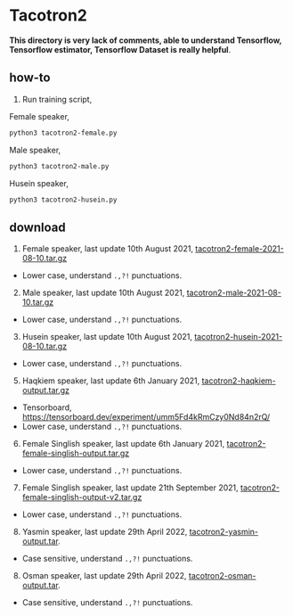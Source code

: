 # Tacotron2

**This directory is very lack of comments, able to understand Tensorflow, Tensorflow estimator, Tensorflow Dataset is really helpful**.

## how-to

1. Run training script,

Female speaker,

```bash
python3 tacotron2-female.py
```

Male speaker,

```bash
python3 tacotron2-male.py
```

Husein speaker,

```bash
python3 tacotron2-husein.py
```

## download

1. Female speaker, last update 10th August 2021, [tacotron2-female-2021-08-10.tar.gz](https://f000.backblazeb2.com/file/malaya-speech-model/pretrained/tacotron2-female-2021-08-10.tar.gz)

  - Lower case, understand `.,?!` punctuations.

2. Male speaker, last update 10th August 2021, [tacotron2-male-2021-08-10.tar.gz](https://f000.backblazeb2.com/file/malaya-speech-model/pretrained/tacotron2-male-2021-08-10.tar.gz)

  - Lower case, understand `.,?!` punctuations.

3. Husein speaker, last update 10th August 2021, [tacotron2-husein-2021-08-10.tar.gz](https://f000.backblazeb2.com/file/malaya-speech-model/pretrained/tacotron2-husein-2021-08-10.tar.gz)

  - Lower case, understand `.,?!` punctuations.

5. Haqkiem speaker, last update 6th January 2021, [tacotron2-haqkiem-output.tar.gz](https://f000.backblazeb2.com/file/malaya-speech-model/pretrained/tacotron2-haqkiem-output.tar.gz)

  - Tensorboard, https://tensorboard.dev/experiment/umm5Fd4kRmCzy0Nd84n2rQ/
  - Lower case, understand `.,?!` punctuations.

6. Female Singlish speaker, last update 6th January 2021, [tacotron2-female-singlish-output.tar.gz](https://f000.backblazeb2.com/file/malaya-speech-model/pretrained/tacotron2-female-singlish-output.tar.gz)

  - Lower case, understand `.,?!` punctuations.

7. Female Singlish speaker, last update 21th September 2021, [tacotron2-female-singlish-output-v2.tar.gz](https://f000.backblazeb2.com/file/malaya-speech-model/pretrained/tacotron2-female-singlish-output-v2.tar.gz)

  - Lower case, understand `.,?!` punctuations.

8. Yasmin speaker, last update 29th April 2022, [tacotron2-yasmin-output.tar](https://huggingface.co/huseinzol05/pretrained-tacotron2/resolve/main/tacotron2-yasmin-output.tar).

  - Case sensitive, understand `.,?!` punctuations.

8. Osman speaker, last update 29th April 2022, [tacotron2-osman-output.tar](https://huggingface.co/huseinzol05/pretrained-tacotron2/resolve/main/tacotron2-osman-output.tar).

  - Case sensitive, understand `.,?!` punctuations.